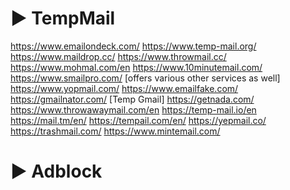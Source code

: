 # ► TempMail

https://www.emailondeck.com/
https://www.temp-mail.org/
https://www.maildrop.cc/
https://www.throwmail.cc/
https://www.mohmal.com/en
https://www.10minutemail.com/
https://www.smailpro.com/ [offers various other services as well]
https://www.yopmail.com/
https://www.emailfake.com/
https://gmailnator.com/ [Temp Gmail]
https://getnada.com/
https://www.throwawaymail.com/en
https://temp-mail.io/en
https://mail.tm/en/
https://tempail.com/en/
https://yepmail.co/
https://trashmail.com/
https://www.mintemail.com/

# ► Adblock
